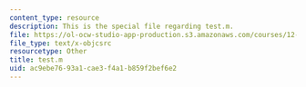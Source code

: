 ```yaml
---
content_type: resource
description: This is the special file regarding test.m.
file: https://ol-ocw-studio-app-production.s3.amazonaws.com/courses/12-335-experimental-atmospheric-chemistry-fall-2014/ac9ebe7693a1cae3f4a1b859f2bef6e2_test.m
file_type: text/x-objcsrc
resourcetype: Other
title: test.m
uid: ac9ebe76-93a1-cae3-f4a1-b859f2bef6e2
---
```

